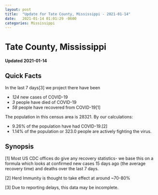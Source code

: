 ```yaml
---
layout: post
title:  "Update for Tate County, Mississippi - 2021-01-14"
date:   2021-01-14 01:01:29 -0600
categories: Mississippi
---
```


# Tate County, Mississippi
#### Updated 2021-01-14

## Quick Facts

In the last 7 days[3] we project there have been
- *124* new cases of COVID-19
- *3* people have died of COVID-19
- *58* people have recovered from COVID-19[1]

The population in this census area is 28321. By our calculations:
- 9.26% of the population have had COVID-19.[2]
- 1.14% of the population or 323.0 people are actively fighting the virus.

## Synopsis




[1] Most US CDC offices do give any recovery statistics- we base this on a formula which looks at confirmed new cases
15 days ago (the average recovery time) and deaths over the last 7 days.

[2] Herd Immunity is thought to take effect at around ~70-80%

[3] Due to reporting delays, this data may be incomplete.
 
    